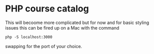# PHP course catalog

This will becoome more complicated but for now and for basic styling issues this can be fired up on a Mac with the command 
```
php -S localhost:3000
```
swapping for the port of your choice. 